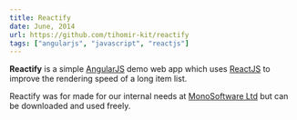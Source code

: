 ```yaml
---
title: Reactify
date: June, 2014
url: https://github.com/tihomir-kit/reactify
tags: ["angularjs", "javascript", "reactjs"]
---
```


<strong>Reactify</strong> is a simple <a title="AngularJS" href="https://angularjs.org/">AngularJS</a> demo web app which uses <a title="ReactJS" href="http://facebook.github.io/react/">ReactJS</a> to improve the rendering speed of a long item list.

Reactify was for made for our internal needs at <a title="MonoSoftware Ltd." href="http://www.mono-software.com/">MonoSoftware Ltd</a> but can be downloaded and used freely.